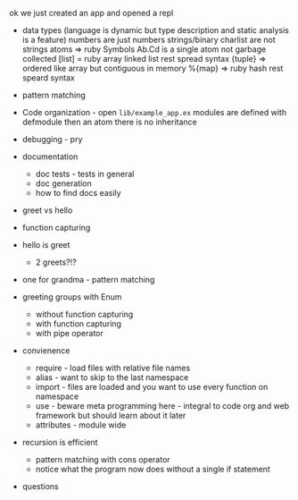 ok we just created an app and opened a repl
  - data types (language is dynamic but type description and static analysis is a feature)
    numbers are just numbers
    strings/binary
    charlist are not strings
    atoms => ruby Symbols Ab.Cd is a single atom
      not garbage collected
    [list] = ruby array linked list
      rest spread syntax
    {tuple} => ordered like array but contiguous in memory
    %{map} => ruby hash
      rest speard syntax
  - pattern matching

  - Code organization - open `lib/example_app.ex`
    modules are defined with defmodule then an atom
    there is no inheritance
  - debugging - pry
  - documentation
    - doc tests - tests in general
    - doc generation
    - how to find docs easily
  - greet vs hello
  - function capturing
  - hello is greet
    - 2 greets?!?
  - one for grandma - pattern matching
  - greeting groups with Enum
    - without function capturing
    - with function capturing
    - with pipe operator
  - convienence
    - require - load files with relative file names
    - alias - want to skip to the last namespace
    - import - files are loaded and you want to use every function on namespace
    - use - beware meta programming here - integral to code org and web framework but should learn about it later
    - attributes - module wide
  - recursion is efficient
    - pattern matching with cons operator
    - notice what the program now does without a single if statement

  - questions
  


